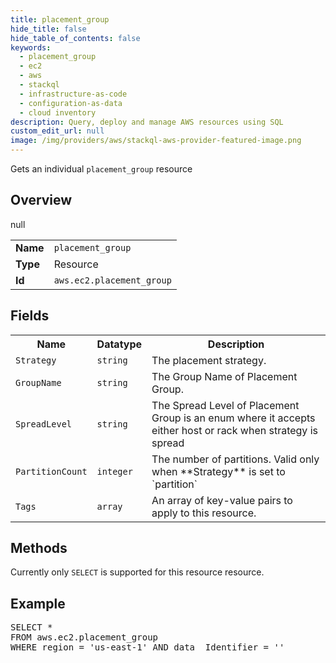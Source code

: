 ```yaml
---
title: placement_group
hide_title: false
hide_table_of_contents: false
keywords:
  - placement_group
  - ec2
  - aws
  - stackql
  - infrastructure-as-code
  - configuration-as-data
  - cloud inventory
description: Query, deploy and manage AWS resources using SQL
custom_edit_url: null
image: /img/providers/aws/stackql-aws-provider-featured-image.png
---
```

Gets an individual <code>placement_group</code> resource

## Overview
<table><tbody>
<tr><td><b>Name</b></td><td><code>placement_group</code></td></tr>
<tr><td><b>Type</b></td><td>Resource</td></tr>
null
<tr><td><b>Id</b></td><td><code>aws.ec2.placement_group</code></td></tr>
</tbody></table>

## Fields
<table><tbody>
<tr><th>Name</th><th>Datatype</th><th>Description</th></tr>
<tr><td><code>Strategy</code></td><td><code>string</code></td><td>The placement strategy.</td></tr><tr><td><code>GroupName</code></td><td><code>string</code></td><td>The Group Name of Placement Group.</td></tr><tr><td><code>SpreadLevel</code></td><td><code>string</code></td><td>The Spread Level of Placement Group is an enum where it accepts either host or rack when strategy is spread</td></tr><tr><td><code>PartitionCount</code></td><td><code>integer</code></td><td>The number of partitions. Valid only when **Strategy** is set to `partition`</td></tr><tr><td><code>Tags</code></td><td><code>array</code></td><td>An array of key-value pairs to apply to this resource.</td></tr>
</tbody></table>

## Methods
Currently only <code>SELECT</code> is supported for this resource resource.

## Example
<pre>
SELECT * 
FROM aws.ec2.placement_group
WHERE region = 'us-east-1' AND data__Identifier = '<GroupName>'
</pre>
